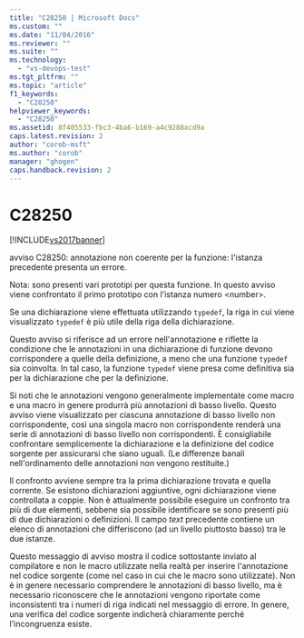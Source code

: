 ```yaml
---
title: "C28250 | Microsoft Docs"
ms.custom: ""
ms.date: "11/04/2016"
ms.reviewer: ""
ms.suite: ""
ms.technology: 
  - "vs-devops-test"
ms.tgt_pltfrm: ""
ms.topic: "article"
f1_keywords: 
  - "C28250"
helpviewer_keywords: 
  - "C28250"
ms.assetid: 8f405533-fbc3-4ba6-b169-a4c9288acd9a
caps.latest.revision: 2
author: "corob-msft"
ms.author: "corob"
manager: "ghogen"
caps.handback.revision: 2
---
```

# C28250
[!INCLUDE[vs2017banner](../code-quality/includes/vs2017banner.md)]

avviso C28250: annotazione non coerente per la funzione: l'istanza precedente presenta un errore.  
  
 Nota: sono presenti vari prototipi per questa funzione.  In questo avviso viene confrontato il primo prototipo con l'istanza numero \<number\>.  
  
 Se una dichiarazione viene effettuata utilizzando `typedef`, la riga in cui viene visualizzato `typedef` è più utile della riga della dichiarazione.  
  
 Questo avviso si riferisce ad un errore nell'annotazione e riflette la condizione che le annotazioni in una dichiarazione di funzione devono corrispondere a quelle della definizione, a meno che una funzione `typedef` sia coinvolta.  In tal caso, la funzione `typedef` viene presa come definitiva sia per la dichiarazione che per la definizione.  
  
 Si noti che le annotazioni vengono generalmente implementate come macro e una macro in genere produrrà più annotazioni di basso livello.  Questo avviso viene visualizzato per ciascuna annotazione di basso livello non corrispondente, così una singola macro non corrispondente renderà una serie di annotazioni di basso livello non corrispondenti.  È consigliabile confrontare semplicemente la dichiarazione e la definizione del codice sorgente per assicurarsi che siano uguali. \(Le differenze banali nell'ordinamento delle annotazioni non vengono restituite.\)  
  
 Il confronto avviene sempre tra la prima dichiarazione trovata e quella corrente.  Se esistono dichiarazioni aggiuntive, ogni dichiarazione viene controllata a coppie.  Non è attualmente possibile eseguire un confronto tra più di due elementi, sebbene sia possibile identificare se sono presenti più di due dichiarazioni o definizioni.  Il campo *text* precedente contiene un elenco di annotazioni che differiscono \(ad un livello piuttosto basso\) tra le due istanze.  
  
 Questo messaggio di avviso mostra il codice sottostante inviato al compilatore e non le macro utilizzate nella realtà per inserire l'annotazione nel codice sorgente \(come nel caso in cui che le macro sono utilizzate\).  Non è in genere necessario comprendere le annotazioni di basso livello, ma è necessario riconoscere che le annotazioni vengono riportate come inconsistenti tra i numeri di riga indicati nel messaggio di errore.  In genere, una verifica del codice sorgente indicherà chiaramente perché l'incongruenza esiste.